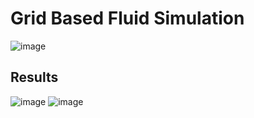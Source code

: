 # Grid Based Fluid Simulation
![image](https://github.com/Snirpsi/Grid-Based-Fluid-Simulation-On-Perlin-Noise/assets/30486919/48ea4ade-c46c-45df-abb7-ebf8802b8ff3)
## Results
![image](https://github.com/Snirpsi/Grid-Based-Fluid-Simulation-On-Perlin-Noise/assets/30486919/4a12812e-ff58-40ba-a7df-f60df9ddf2ac)
![image](https://github.com/Snirpsi/Grid-Based-Fluid-Simulation-On-Perlin-Noise/assets/30486919/a0afeedb-3bbf-4fd0-abb8-ab9c4fca292b)



